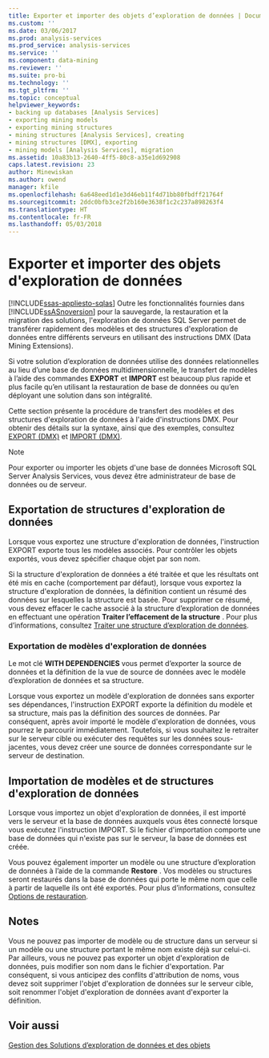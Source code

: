 ```yaml
---
title: Exporter et importer des objets d’exploration de données | Documents Microsoft
ms.custom: ''
ms.date: 03/06/2017
ms.prod: analysis-services
ms.prod_service: analysis-services
ms.service: ''
ms.component: data-mining
ms.reviewer: ''
ms.suite: pro-bi
ms.technology: ''
ms.tgt_pltfrm: ''
ms.topic: conceptual
helpviewer_keywords:
- backing up databases [Analysis Services]
- exporting mining models
- exporting mining structures
- mining structures [Analysis Services], creating
- mining structures [DMX], exporting
- mining models [Analysis Services], migration
ms.assetid: 10a83b13-2640-4ff5-80c8-a35e1d692908
caps.latest.revision: 23
author: Minewiskan
ms.author: owend
manager: kfile
ms.openlocfilehash: 6a648eed1d1e3d46eb11f4d71bb80fbdff21764f
ms.sourcegitcommit: 2ddc0bfb3ce2f2b160e3638f1c2c237a898263f4
ms.translationtype: HT
ms.contentlocale: fr-FR
ms.lasthandoff: 05/03/2018
---
```

# <a name="export-and-import-data-mining-objects"></a>Exporter et importer des objets d'exploration de données
[!INCLUDE[ssas-appliesto-sqlas](../../includes/ssas-appliesto-sqlas.md)]
  Outre les fonctionnalités fournies dans [!INCLUDE[ssASnoversion](../../includes/ssasnoversion-md.md)] pour la sauvegarde, la restauration et la migration des solutions, l'exploration de données SQL Server permet de transférer rapidement des modèles et des structures d'exploration de données entre différents serveurs en utilisant des instructions DMX (Data Mining Extensions).  
  
 Si votre solution d’exploration de données utilise des données relationnelles au lieu d’une base de données multidimensionnelle, le transfert de modèles à l’aide des commandes **EXPORT** et **IMPORT** est beaucoup plus rapide et plus facile qu’en utilisant la restauration de base de données ou qu’en déployant une solution dans son intégralité.  
  
 Cette section présente la procédure de transfert des modèles et des structures d'exploration de données à l'aide d'instructions DMX. Pour obtenir des détails sur la syntaxe, ainsi que des exemples, consultez [EXPORT &#40;DMX&#41;](../../dmx/export-dmx.md) et [IMPORT &#40;DMX&#41;](../../dmx/import-dmx.md).  
  
> [!NOTE]  
>  Pour exporter ou importer les objets d'une base de données Microsoft SQL Server Analysis Services, vous devez être administrateur de base de données ou de serveur.  
  
## <a name="exporting-data-mining-structures"></a>Exportation de structures d'exploration de données  
 Lorsque vous exportez une structure d'exploration de données, l'instruction EXPORT exporte tous les modèles associés. Pour contrôler les objets exportés, vous devez spécifier chaque objet par son nom.  
  
 Si la structure d'exploration de données a été traitée et que les résultats ont été mis en cache (comportement par défaut), lorsque vous exportez la structure d'exploration de données, la définition contient un résumé des données sur lesquelles la structure est basée. Pour supprimer ce résumé, vous devez effacer le cache associé à la structure d’exploration de données en effectuant une opération **Traiter l’effacement de la structure** . Pour plus d’informations, consultez [Traiter une structure d’exploration de données](../../analysis-services/data-mining/process-a-mining-structure.md).  
  
### <a name="exporting-data-mining-models"></a>Exportation de modèles d'exploration de données  
 Le mot clé **WITH DEPENDENCIES** vous permet d’exporter la source de données et la définition de la vue de source de données avec le modèle d’exploration de données et sa structure.  
  
 Lorsque vous exportez un modèle d'exploration de données sans exporter ses dépendances, l'instruction EXPORT exporte la définition du modèle et sa structure, mais pas la définition des sources de données. Par conséquent, après avoir importé le modèle d'exploration de données, vous pourrez le parcourir immédiatement. Toutefois, si vous souhaitez le retraiter sur le serveur cible ou exécuter des requêtes sur les données sous-jacentes, vous devez créer une source de données correspondante sur le serveur de destination.  
  
## <a name="importing-data-mining-structures-and-models"></a>Importation de modèles et de structures d'exploration de données  
 Lorsque vous importez un objet d'exploration de données, il est importé vers le serveur et la base de données auxquels vous êtes connecté lorsque vous exécutez l'instruction IMPORT. Si le fichier d'importation comporte une base de données qui n'existe pas sur le serveur, la base de données est créée.  
  
 Vous pouvez également importer un modèle ou une structure d’exploration de données à l’aide de la commande **Restore** . Vos modèles ou structures seront restaurés dans la base de données qui porte le même nom que celle à partir de laquelle ils ont été exportés. Pour plus d’informations, consultez [Options de restauration](../../analysis-services/multidimensional-models/restore-options.md).  
  
## <a name="remarks"></a>Notes  
 Vous ne pouvez pas importer de modèle ou de structure dans un serveur si un modèle ou une structure portant le même nom existe déjà sur celui-ci. Par ailleurs, vous ne pouvez pas exporter un objet d'exploration de données, puis modifier son nom dans le fichier d'exportation. Par conséquent, si vous anticipez des conflits d'attribution de noms, vous devez soit supprimer l'objet d'exploration de données sur le serveur cible, soit renommer l'objet d'exploration de données avant d'exporter la définition.  
  
## <a name="see-also"></a>Voir aussi  
 [Gestion des Solutions d’exploration de données et des objets](../../analysis-services/data-mining/management-of-data-mining-solutions-and-objects.md)  
  
  
